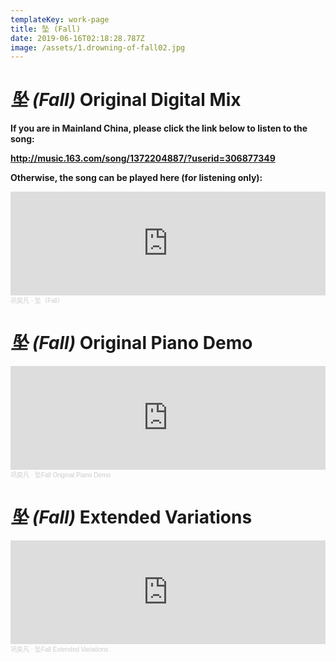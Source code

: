 ```yaml
---
templateKey: work-page
title: 坠 (Fall)
date: 2019-06-16T02:18:28.787Z
image: /assets/1.drowning-of-fall02.jpg
---
```

# *坠 (Fall)* Original Digital Mix

<div class="lines-1"></div>

**If you are in Mainland China, please click the link below to listen to the song:**

**<http://music.163.com/song/1372204887/?userid=306877349>**

<div class="lines-1"></div>

**Otherwise, the song can be played here (for listening only):**

<iframe width="100%" height="166" scrolling="no" frameborder="no" allow="autoplay" src="https://w.soundcloud.com/player/?url=https%3A//api.soundcloud.com/tracks/867057712%3Fsecret_token%3Ds-KJiThDHPpXS&color=%23344848&auto_play=false&hide_related=false&show_comments=true&show_user=true&show_reposts=false&show_teaser=true"></iframe><div style="font-size: 10px; color: #cccccc;line-break: anywhere;word-break: normal;overflow: hidden;white-space: nowrap;text-overflow: ellipsis; font-family: Interstate,Lucida Grande,Lucida Sans Unicode,Lucida Sans,Garuda,Verdana,Tahoma,sans-serif;font-weight: 100;"><a href="https://soundcloud.com/cw339fztlxau" title="巩奕凡" target="_blank" style="color: #cccccc; text-decoration: none;">巩奕凡</a> · <a href="https://soundcloud.com/cw339fztlxau/fall/s-KJiThDHPpXS" title="坠（Fall）" target="_blank" style="color: #cccccc; text-decoration: none;">坠（Fall）</a></div>

<div class="lines-1"></div>

# *坠 (Fall)* Original Piano Demo

<div class="lines-1"></div>

<iframe width="100%" height="166" scrolling="no" frameborder="no" allow="autoplay" src="https://w.soundcloud.com/player/?url=https%3A//api.soundcloud.com/tracks/867064132%3Fsecret_token%3Ds-XNDwNdDufyi&color=%23344848&auto_play=false&hide_related=false&show_comments=true&show_user=true&show_reposts=false&show_teaser=true"></iframe><div style="font-size: 10px; color: #cccccc;line-break: anywhere;word-break: normal;overflow: hidden;white-space: nowrap;text-overflow: ellipsis; font-family: Interstate,Lucida Grande,Lucida Sans Unicode,Lucida Sans,Garuda,Verdana,Tahoma,sans-serif;font-weight: 100;"><a href="https://soundcloud.com/cw339fztlxau" title="巩奕凡" target="_blank" style="color: #cccccc; text-decoration: none;">巩奕凡</a> · <a href="https://soundcloud.com/cw339fztlxau/fall-original-piano-demo/s-XNDwNdDufyi" title="坠Fall Original Piano Demo" target="_blank" style="color: #cccccc; text-decoration: none;">坠Fall Original Piano Demo</a></div>

<div class="lines-1"></div>

# *坠 (Fall)* Extended Variations 

<div class="lines-1"></div>

<iframe width="100%" height="166" scrolling="no" frameborder="no" allow="autoplay" src="https://w.soundcloud.com/player/?url=https%3A//api.soundcloud.com/tracks/867063667%3Fsecret_token%3Ds-AsSyjoqLIHO&color=%23344848&auto_play=false&hide_related=false&show_comments=true&show_user=true&show_reposts=false&show_teaser=true"></iframe><div style="font-size: 10px; color: #cccccc;line-break: anywhere;word-break: normal;overflow: hidden;white-space: nowrap;text-overflow: ellipsis; font-family: Interstate,Lucida Grande,Lucida Sans Unicode,Lucida Sans,Garuda,Verdana,Tahoma,sans-serif;font-weight: 100;"><a href="https://soundcloud.com/cw339fztlxau" title="巩奕凡" target="_blank" style="color: #cccccc; text-decoration: none;">巩奕凡</a> · <a href="https://soundcloud.com/cw339fztlxau/fall-extended-variations/s-AsSyjoqLIHO" title="坠Fall Extended Variations" target="_blank" style="color: #cccccc; text-decoration: none;">坠Fall Extended Variations</a></div>
